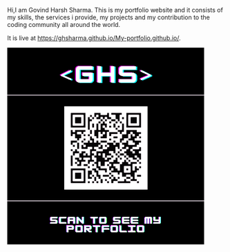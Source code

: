 Hi,I am Govind Harsh Sharma.
This is my portfolio website and it consists of my skills, the services i provide, my projects and my contribution to the coding community all around the world.

It is live at https://ghsharma.github.io/My-portfolio.github.io/.

![My Image](https://github.com/ghsharma/My-portfolio.github.io/blob/main/images/myQR.png)


